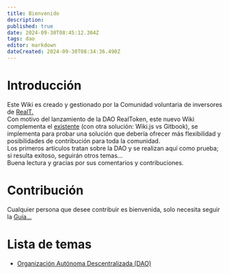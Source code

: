 ```yaml
---
title: Bienvenido
description: 
published: true
date: 2024-09-30T08:45:12.304Z
tags: dao
editor: markdown
dateCreated: 2024-09-30T08:34:36.490Z
---
```


# Introducción

Este Wiki es creado y gestionado por la Comunidad voluntaria de inversores de [RealT.](https://realt.co/)  
Con motivo del lanzamiento de la DAO RealToken, este nuevo Wiki complementa el [existente](https://community-realt.gitbook.io/tuto-community) (con otra solución: Wiki.js vs Gitbook), se implementa para probar una solución que debería ofrecer más flexibilidad y posibilidades de contribución para toda la comunidad.  
Los primeros artículos tratan sobre la DAO y se realizan aquí como prueba; si resulta exitoso, seguirán otros temas...  
Buena lectura y gracias por sus comentarios y contribuciones.

# Contribución
Cualquier persona que desee contribuir es bienvenida, solo necesita seguir la [Guía...](/es/Tuto/Guide) 

# Lista de temas 

-   [Organización Autónoma Descentralizada (DAO)](/es/DAO)
